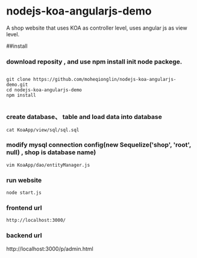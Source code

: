 # nodejs-koa-angularjs-demo
A shop website that uses KOA as controller level, uses angular js as view level.

##install 
### download reposity , and use npm install init node packege.
```

git clone https://github.com/moheqionglin/nodejs-koa-angularjs-demo.git
cd nodejs-koa-angularjs-demo
npm install
 
```
### create database、 table and load data into database
```
cat KoaApp/view/sql/sql.sql
```
### modify mysql connection config(new Sequelize('shop', 'root', null) , shop is database name)
```
vim KoaApp/dao/entityManager.js
```
### run website
```
node start.js
```
### frontend url 
    http://localhost:3000/
### backend url 
  http://localhost:3000/p/admin.html

